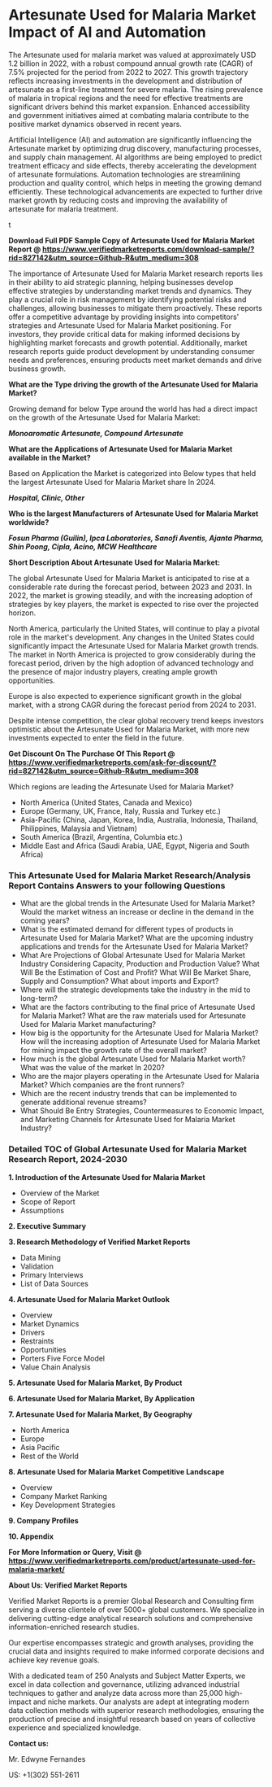 <meta name="title" content="Global  Artesunate Used for Malaria Market Impact of AI and Automation"><meta name="description" content="  The Artesunate used for malaria market was valued at approximately USD 1.2 billion in 2022, with a robust compound annual growth rate (CAGR) of 7.5% projected for th"><meta name="title" content=" Artesunate Used for Malaria Market Size, Share, Scope, Trends, Growth, Opportunities, Analysis, Forecast"> <h1>Artesunate Used for Malaria Market Impact of AI and Automation</h1> <p>The Artesunate used for malaria market was valued at approximately USD 1.2 billion in 2022, with a robust compound annual growth rate (CAGR) of 7.5% projected for the period from 2022 to 2027. This growth trajectory reflects increasing investments in the development and distribution of artesunate as a first-line treatment for severe malaria. The rising prevalence of malaria in tropical regions and the need for effective treatments are significant drivers behind this market expansion. Enhanced accessibility and government initiatives aimed at combating malaria contribute to the positive market dynamics observed in recent years.</p> <p>Artificial Intelligence (AI) and automation are significantly influencing the Artesunate market by optimizing drug discovery, manufacturing processes, and supply chain management. AI algorithms are being employed to predict treatment efficacy and side effects, thereby accelerating the development of artesunate formulations. Automation technologies are streamlining production and quality control, which helps in meeting the growing demand efficiently. These technological advancements are expected to further drive market growth by reducing costs and improving the availability of artesunate for malaria treatment.</p> t</p><p id="" class=""><strong>Download Full PDF Sample Copy of Artesunate Used for Malaria Market Report @ <a href="https://www.verifiedmarketreports.com/download-sample/?rid=827142&utm_source=Github-R&utm_medium=308" target="_blank">https://www.verifiedmarketreports.com/download-sample/?rid=827142&utm_source=Github-R&utm_medium=308</a></strong></p><p>The importance of&nbsp;Artesunate Used for Malaria Market research reports lies in their ability to aid strategic planning, helping businesses develop effective strategies by understanding market trends and dynamics. They play a crucial role in risk management by identifying potential risks and challenges, allowing businesses to mitigate them proactively. These reports offer a competitive advantage by providing insights into competitors' strategies and Artesunate Used for Malaria Market positioning. For investors, they provide critical data for making informed decisions by highlighting market forecasts and growth potential. Additionally, market research reports guide product development by understanding consumer needs and preferences, ensuring products meet market demands and drive business growth.</p><p><strong>What are the&nbsp;Type driving the growth of the Artesunate Used for Malaria Market?</strong></p><p id="" class="">Growing demand for below Type around the world has had a direct impact on the growth of the Artesunate Used for Malaria Market:</p><em><strong>Monoaromatic Artesunate, Compound Artesunate</strong></em></p><strong>What are the&nbsp;Applications&nbsp;of Artesunate Used for Malaria Market available in the Market?</strong></p><p id="" class="">Based on Application the Market is categorized into Below types that held the largest Artesunate Used for Malaria Market share In 2024.</p><em><strong>Hospital, Clinic, Other</strong></em></p><strong>Who is the largest Manufacturers of Artesunate Used for Malaria Market worldwide?</strong></p><p><em><strong>Fosun Pharma (Guilin), Ipca Laboratories, Sanofi Aventis, Ajanta Pharma, Shin Poong, Cipla, Acino, MCW Healthcare</strong></em></p><p id="" class=""><strong>Short Description About Artesunate Used for Malaria Market:</strong></p><p>The global Artesunate Used for Malaria Market is anticipated to rise at a considerable rate during the forecast period, between 2023 and 2031. In 2022, the market is growing steadily, and with the increasing adoption of strategies by key players, the market is expected to rise over the projected horizon.</p><p>North America, particularly the United States, will continue to play a pivotal role in the market's development. Any changes in the United States could significantly impact the Artesunate Used for Malaria Market growth trends. The market in North America is projected to grow considerably during the forecast period, driven by the high adoption of advanced technology and the presence of major industry players, creating ample growth opportunities.</p><p>Europe is also expected to experience significant growth in the global market, with a strong CAGR during the forecast period from 2024 to 2031.</p><p>Despite intense competition, the clear global recovery trend keeps investors optimistic about the Artesunate Used for Malaria Market, with more new investments expected to enter the field in the future.</p><p id="" class=""><strong>Get Discount On The Purchase Of This Report @ <a href="https://www.verifiedmarketreports.com/ask-for-discount/?rid=827142&utm_source=Github-R&utm_medium=308" target="_blank">https://www.verifiedmarketreports.com/ask-for-discount/?rid=827142&utm_source=Github-R&utm_medium=308</a></strong></p>Which regions are leading the Artesunate Used for Malaria Market?</p><ul><li>North America (United States, Canada and Mexico)</li><li>Europe (Germany, UK, France, Italy, Russia and Turkey etc.)</li><li>Asia-Pacific (China, Japan, Korea, India, Australia, Indonesia, Thailand, Philippines, Malaysia and Vietnam)</li><li>South America (Brazil, Argentina, Columbia etc.)</li><li>Middle East and Africa (Saudi Arabia, UAE, Egypt, Nigeria and South Africa)</li></ul><h3 id="" class="">This Artesunate Used for Malaria Market Research/Analysis Report Contains Answers to your following Questions</h3><ul><li>What are the global trends in the Artesunate Used for Malaria Market? Would the market witness an increase or decline in the demand in the coming years?</li><li>What is the estimated demand for different types of products in Artesunate Used for Malaria Market? What are the upcoming industry applications and trends for the Artesunate Used for Malaria Market?</li><li>What Are Projections of Global Artesunate Used for Malaria Market Industry Considering Capacity, Production and Production Value? What Will Be the Estimation of Cost and Profit? What Will Be Market Share, Supply and Consumption? What about imports and Export?</li><li>Where will the strategic developments take the industry in the mid to long-term?</li><li>What are the factors contributing to the final price of Artesunate Used for Malaria Market? What are the raw materials used for Artesunate Used for Malaria Market manufacturing?</li><li>How big is the opportunity for the Artesunate Used for Malaria Market? How will the increasing adoption of Artesunate Used for Malaria Market for mining impact the growth rate of the overall market?</li><li>How much is the global Artesunate Used for Malaria Market worth? What was the value of the market In 2020?</li><li>Who are the major players operating in the Artesunate Used for Malaria Market? Which companies are the front runners?</li><li>Which are the recent industry trends that can be implemented to generate additional revenue streams?</li><li>What Should Be Entry Strategies, Countermeasures to Economic Impact, and Marketing Channels for Artesunate Used for Malaria Market Industry?</li></ul><h3 id="" class="">Detailed TOC of Global Artesunate Used for Malaria Market Research Report, 2024-2030</h3><p id="" class=""><strong>1. Introduction of the Artesunate Used for Malaria Market</strong></p><ul><li>Overview of the Market</li><li>Scope of Report</li><li>Assumptions</li></ul><p id="" class=""><strong>2. Executive Summary</strong></p><p id="" class=""><strong>3. Research Methodology of Verified Market Reports</strong></p><ul><li>Data Mining</li><li>Validation</li><li>Primary Interviews</li><li>List of Data Sources</li></ul><p id="" class=""><strong>4. Artesunate Used for Malaria Market Outlook</strong></p><ul><li>Overview</li><li>Market Dynamics</li><li>Drivers</li><li>Restraints</li><li>Opportunities</li><li>Porters Five Force Model</li><li>Value Chain Analysis</li></ul><p id="" class=""><strong>5. Artesunate Used for Malaria Market, By Product</strong></p><p id="" class=""><strong>6. Artesunate Used for Malaria Market, By Application</strong></p><p id="" class=""><strong>7. Artesunate Used for Malaria Market, By Geography</strong></p><ul><li>North America</li><li>Europe</li><li>Asia Pacific</li><li>Rest of the World</li></ul><p id="" class=""><strong>8. Artesunate Used for Malaria Market Competitive Landscape</strong></p><ul><li>Overview</li><li>Company Market Ranking</li><li>Key Development Strategies</li></ul><p id="" class=""><strong>9. Company Profiles</strong></p><p id="" class=""><strong>10. Appendix</strong></p><p id="" class=""><strong>For More Information or Query, Visit @ <a href="https://www.verifiedmarketreports.com/product/artesunate-used-for-malaria-market/" target="_blank">https://www.verifiedmarketreports.com/product/artesunate-used-for-malaria-market/</a></strong></p><p id="" class=""><strong>About Us: Verified Market Reports</strong></p><p id="" class="">Verified Market Reports is a premier Global Research and Consulting firm serving a diverse clientele of over 5000+ global customers. We specialize in delivering cutting-edge analytical research solutions and comprehensive information-enriched research studies.</p><p id="" class="">Our expertise encompasses strategic and growth analyses, providing the crucial data and insights required to make informed corporate decisions and achieve key revenue goals.</p><p id="" class="">With a dedicated team of 250 Analysts and Subject Matter Experts, we excel in data collection and governance, utilizing advanced industrial techniques to gather and analyze data across more than 25,000 high-impact and niche markets. Our analysts are adept at integrating modern data collection methods with superior research methodologies, ensuring the production of precise and insightful research based on years of collective experience and specialized knowledge.</p><p id="" class=""><strong>Contact us:</strong></p><p id="" class="">Mr. Edwyne Fernandes</p><p id="" class="">US: +1(302) 551-2611</p>